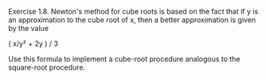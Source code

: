 Exercise 1.8.  Newton's method for cube roots is based on the fact that if y is an approximation to the cube root of x, then a better approximation is given by the value

( x/y² + 2y ) / 3

Use this formula to implement a cube-root procedure analogous to the square-root procedure.
